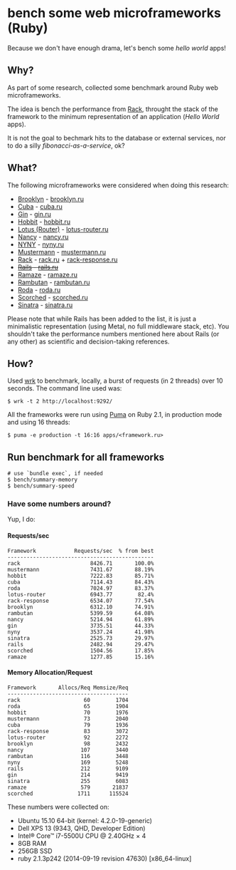# bench some web microframeworks (Ruby)

Because we don't have enough drama, let's bench some *hello world* apps!

## Why?

As part of some research, collected some benchmark around Ruby web
microframeworks.

The idea is bench the performance from [Rack](https://github.com/rack/rack),
throught the stack of the framework to the minimum representation of an
application (*Hello World* apps).

It is not the goal to bechmark hits to the database or external services,
nor to do a silly *fibonacci-as-a-service*, ok?

## What?

The following microframeworks were considered when doing this research:

- [Brooklyn](https://github.com/luislavena/brooklyn) - [brooklyn.ru](apps/brooklyn.ru)
- [Cuba](https://github.com/soveran/cuba) - [cuba.ru](apps/cuba.ru)
- [Gin](https://github.com/jcasts/gin) - [gin.ru](apps/gin.ru)
- [Hobbit](https://github.com/patriciomacadden/hobbit) - [hobbit.ru](apps/hobbit.ru)
- [Lotus (Router)](https://github.com/lotus/router) - [lotus-router.ru](apps/lotus-router.ru)
- [Nancy](https://github.com/heapsource/nancy) - [nancy.ru](apps/nancy.ru)
- [NYNY](https://github.com/alisnic/nyny) - [nyny.ru](apps/nyny.ru)
- [Mustermann](https://github.com/rkh/mustermann) - [mustermann.ru](apps/mustermann.ru)
- [Rack](https://github.com/rack/rack) - [rack.ru](apps/rack.ru) + [rack-response.ru](apps/rack-response.ru)
- ~~[Rails](https://github.com/rails/rails) - [rails.ru](apps/rails.ru)~~
- [Ramaze](https://github.com/Ramaze/ramaze) - [ramaze.ru](apps/ramaze.ru)
- [Rambutan](https://github.com/NewRosies/rambutan) - [rambutan.ru](apps/rambutan.ru)
- [Roda](https://github.com/jeremyevans/roda) - [roda.ru](apps/roda.ru)
- [Scorched](https://github.com/Wardrop/Scorched) - [scorched.ru](apps/scorched.ru)
- [Sinatra](https://github.com/sinatra/sinatra) - [sinatra.ru](apps/sinatra.ru)

Please note that while Rails has been added to the list, it is just a
minimalistic representation (using Metal, no full middleware stack, etc). You
shouldn't take the performance numbers mentioned here about Rails (or any
other) as scientific and decision-taking references.

## How?

Used [wrk](https://github.com/wg/wrk) to benchmark, locally, a burst of
requests (in 2 threads) over 10 seconds. The command line used was:

```console
$ wrk -t 2 http://localhost:9292/
```

All the frameworks were run using [Puma](https://github.com/puma/puma) on
Ruby 2.1, in production mode and using 16 threads:

```console
$ puma -e production -t 16:16 apps/<framework.ru>
```

## Run benchmark for all frameworks

```console
# use `bundle exec`, if needed
$ bench/summary-memory
$ bench/summary-speed
```

### Have some numbers around?

Yup, I do:

#### Requests/sec
<!-- speed_table -->
```
Framework            Requests/sec  % from best
----------------------------------------------
rack                      8426.71       100.0%
mustermann                7431.67       88.19%
hobbit                    7222.83       85.71%
cuba                      7114.43       84.43%
roda                      7024.97       83.37%
lotus-router              6943.77        82.4%
rack-response             6534.07       77.54%
brooklyn                  6312.10       74.91%
rambutan                  5399.59       64.08%
nancy                     5214.94       61.89%
gin                       3735.51       44.33%
nyny                      3537.24       41.98%
sinatra                   2525.73       29.97%
rails                     2482.94       29.47%
scorched                  1504.56       17.85%
ramaze                    1277.85       15.16%
```
<!-- speed_table_end -->

#### Memory Allocation/Request
<!-- mem_table -->
```
Framework       Allocs/Req Memsize/Req
--------------------------------------
rack                    60        1704
roda                    65        1904
hobbit                  70        1976
mustermann              73        2040
cuba                    79        1936
rack-response           83        3072
lotus-router            92        2272
brooklyn                98        2432
nancy                  107        3440
rambutan               116        3448
nyny                   169        5248
rails                  212        9109
gin                    214        9419
sinatra                255        6083
ramaze                 579       21837
scorched              1711      115524
```
<!-- mem_table_end -->


These numbers were collected on:

- Ubuntu 15.10 64-bit (kernel: 4.2.0-19-generic)
- Dell XPS 13 (9343, QHD, Developer Edition)
- Intel® Core™ i7-5500U CPU @ 2.40GHz × 4
- 8GB RAM
- 256GB SSD
- ruby 2.1.3p242 (2014-09-19 revision 47630) [x86_64-linux]
